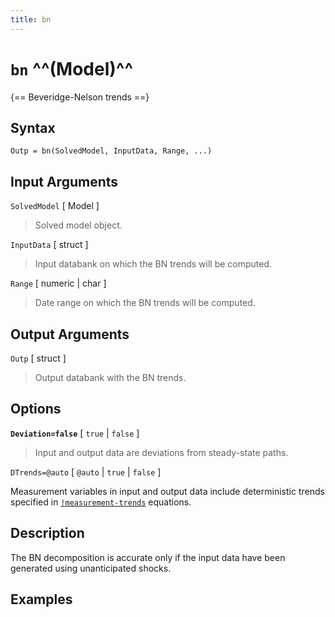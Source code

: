 ```yaml
---
title: bn
---
```


# `bn` ^^(Model)^^

{== Beveridge-Nelson trends ==}


## Syntax

    Outp = bn(SolvedModel, InputData, Range, ...)


## Input Arguments

`SolvedModel` [ Model ] 
> 
> Solved model object.
> 

`InputData` [ struct ]
> 
> Input databank on which the BN trends will be computed.
> 

`Range` [ numeric | char ] 
> 
> Date range on which the BN trends will be
> computed.
> 

## Output Arguments 

`Outp` [ struct ]
> 
> Output databank with the BN trends.
> 

## Options

__`Deviation=false`__ [ `true` | `false` ] 
> 
> Input and output data are
> deviations from steady-state paths.
> 

`DTrends=@auto` [ `@auto` | `true` | `false` ] 

Measurement variables
in input and output data include deterministic trends specified in
[`!measurement-trends`](irislang/dtrends) equations.


## Description 

The BN decomposition is accurate only if the input data have been
generated using unanticipated shocks.


## Examples



